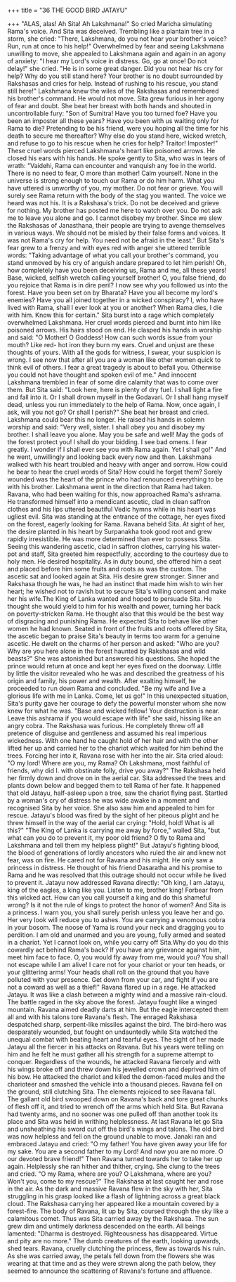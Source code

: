 +++
title = "36 THE GOOD BIRD JATAYU"

+++
"ALAS,
alas!
Ah
Sita!
Ah
Lakshmana!" So cried Maricha simulating
Rama's voice. And Sita was deceived.
Trembling like a plantain tree in a storm,
she cried: "There, Lakshmana, do you not
hear your brother's voice? Run, run at
once to his help!"
Overwhelmed by fear and seeing
Lakshmana unwilling to move, she
appealed to Lakshmana again and again in
an agony of anxiety: "I hear my Lord's
voice in distress. Go, go at once! Do not
delay!" she cried. "He is in some great
danger. Did you not hear his cry for help?
Why do you still stand here? Your brother
is no doubt surrounded by Rakshasas and
cries for help. Instead of rushing to his
rescue, you stand still here!"
Lakshmana knew the wiles of the
Rakshasas and remembered his brother's
command. He would not move.
Sita grew furious in her agony of fear
and doubt. She beat her breast with both
hands and shouted in uncontrollable fury:
"Son of Sumitra! Have you too turned
foe? Have you been an imposter all these
years? Have you been with us waiting
only for Rama to die? Pretending to be his
friend, were you hoping all the time for
his death to secure me thereafter? Why
else do you stand here, wicked wretch,
and refuse to go to his rescue when he
cries for help? Traitor! Imposter!"
These
cruel
words
pierced
Lakshmana's heart like poisoned arrows.
He closed his ears with his hands. He
spoke gently to Sita, who was in tears of
wrath: "Vaidehi, Rama can encounter and
vanquish any foe in the world. There is no
need to fear, O more than mother! Calm
yourself. None in the universe is strong
enough to touch our Rama or do him
harm. What you have uttered is unworthy
of you, my mother. Do not fear or grieve.
You will surely see Rama return with the
body of the stag you wanted. The voice
we heard was not his. It is a Rakshasa's
trick. Do not be deceived and grieve for
nothing. My brother has posted me here to
watch over you. Do not ask me to leave
you alone and go. I cannot disobey my
brother. Since we slew the Rakshasas of
Janasthana, their people are trying to
avenge themselves in various ways. We
should not be misled by their false forms
and voices. It was not Rama's cry for help.
You need not be afraid in the least."
But Sita's fear grew to a frenzy and
with eyes red with anger she uttered
terrible words: "Taking advantage of what
you call your brother's command, you
stand unmoved by his cry of anguish andare prepared to let him perish! Oh, how
completely have you been deceiving us,
Rama and me, all these years! Base,
wicked, selfish wretch calling yourself
brother! O, you false friend, do you
rejoice that Rama is in dire peril? I now
see why you followed us into the forest.
Have you been set on by Bharata? Have
you all become my lord's enemies? Have
you all joined together in a wicked
conspiracy? I, who have lived with Rama,
shall I ever look at you or another? When
Rama dies, I die with him. Know this for
certain."
Sita burst into a rage which completely
overwhelmed Lakshmana. Her cruel
words pierced and burnt into him like
poisoned arrows. His hairs stood on end.
He clasped his hands in worship and said:
"O Mother! O Goddess! How can such
words issue from your mouth? Like red-
hot iron they burn my ears. Cruel and
unjust are these thoughts of yours. With
all the gods for witness, I swear, your
suspicion is wrong. I see now that after all
you are a woman like other women quick
to think evil of others. I fear a great
tragedy is about to befall you. Otherwise
you could not have thought and spoken
evil of me."
And innocent Lakshmana trembled in
fear of some dire calamity that was to
come over them.
But Sita said: "Look here, here is
plenty of dry fuel. I shall light a fire and
fall into it. Or I shall drown myself in the
Godavari. Or I shall hang myself dead,
unless you run immediately to the help of
Rama. Now, once again, I ask, will you
not go? Or shall I perish?"
She beat her breast and cried.
Lakshmana could bear this no longer. He
raised his hands in solemn worship and
said:
"Very well, sister. I shall obey you and
disobey my brother. I shall leave you
alone. May you be safe and well! May the
gods of the forest protect you! I shall do
your bidding. I see bad omens. I fear
greatly. I wonder if I shall ever see you
with Rama again. Yet I shall go!"
And he went, unwillingly and looking
back every now and then.
Lakshmana walked with his heart
troubled and heavy with anger and
sorrow. How could he bear to hear the
cruel words of Sita? How could he forget
them? Sorely wounded was the heart of
the prince who had renounced everything
to be with his brother.
Lakshmana went in the direction that
Rama had taken. Ravana, who had been
waiting for this, now approached Rama's
ashrama. He transformed himself into a
mendicant ascetic, clad in clean saffron
clothes and his lips uttered beautiful
Vedic hymns while in his heart was
ugliest evil.
Sita was standing at the entrance of the
cottage, her eyes fixed on the forest,
eagerly looking for Rama. Ravana beheld
Sita.
At sight of her, the desire planted in his
heart by Surpanakha took good root and
grew rapidly irresistible. He was more
determined than ever to possess Sita.
Seeing this wandering ascetic, clad in
saffron clothes, carrying his water-pot and
staff, Sita greeted him respectfully,
according to the courtesy due to holy men.
He desired hospitality. As in duty bound,
she offered him a seat and placed before
him some fruits and roots as was the
custom.
The ascetic sat and looked again at
Sita. His desire grew stronger. Sinner and
Rakshasa though he was, he had an
instinct that made him wish to win her
heart; he wished not to ravish but to
secure Sita's willing consent and make her
his wife.The King of Lanka wanted and hoped
to persuade Sita. He thought she would
yield to him for his wealth and power,
turning her back on poverty-stricken
Rama. He thought also that this would be
the best way of disgracing and punishing
Rama. He expected Sita to behave like
other women he had known.
Seated in front of the fruits and roots
offered by Sita, the ascetic began to praise
Sita's beauty in terms too warm for a
genuine ascetic. He dwelt on the charms
of her person and asked: "Who are you?
Why are you here alone in the forest
haunted by Rakshasas and wild beasts?"
She was astonished but answered his
questions. She hoped the prince would
return at once and kept her eyes fixed on
the doorway.
Little by little the visitor revealed who
he was and described the greatness of his
origin and family, his power and wealth.
After exalting himself, he proceeded to
run down Rama and concluded.
"Be my wife and live a glorious life
with me in Lanka. Come, let us go!"
In this unexpected situation, Sita's
purity gave her courage to defy the
powerful monster whom she now knew
for what he was.
"Base and wicked fellow! Your
destruction is near. Leave this ashrama if
you would escape with life" she said,
hissing like an angry cobra.
The Rakshasa was furious. He
completely threw off all pretence of
disguise and gentleness and assumed his
real imperious wickedness. With one hand
he caught hold of her hair and with the
other lifted her up and carried her to the
chariot which waited for him behind the
trees. Forcing her into it, Ravana rose
with her into the air.
Sita cried aloud: "O my lord! Where
are you, my Rama? Oh Lakshmana, most
faithful of friends, why did I. with
obstinate folly, drive you away?"
The Rakshasa held her firmly down
and drove on in the aerial car. Sita
addressed the trees and plants down below
and begged them to tell Rama of her fate.
It happened that old Jatayu, half-asleep
upon a tree, saw the chariot flying past.
Startled by a woman's cry of distress he
was wide awake in a moment and
recognised Sita by her voice. She also saw
him and appealed to him for rescue.
Jatayu's blood was fired by the sight of
her piteous plight and he threw himself in
the way of the aerial car crying: "Hold,
hold! What is all this?"
"The King of Lanka is carrying me
away by force," wailed Sita, "but what can
you do to prevent it, my poor old friend?
O fly to Rama and Lakshmana and tell
them my helpless plight!"
But Jatayu's fighting blood, the blood
of generations of lordly ancestors who
ruled the air and knew not fear, was on
fire. He cared not for Ravana and his
might. He only saw a princess in distress.
He thought of his friend Dasaratha and his
promise to Rama and he was resolved that
this outrage should not occur while he
lived to prevent it.
Jatayu now addressed Ravana directly:
"Oh king, I am Jatayu, king of the eagles,
a king like you. Listen to me, brother
king! Forbear from this wicked act. How
can you call yourself a king and do this
shameful wrong? Is it not the rule of kings
to protect the honor of women? And Sita
is a princess. I warn you, you shall surely
perish unless you leave her and go. Her
very look will reduce you to ashes. You
are carrying a venomous cobra in your
bosom. The noose of Yama is round your
neck and dragging you to perdition. I am
old and unarmed and you are young, fully
armed and seated in a chariot. Yet I
cannot look on, while you carry off Sita.Why do you do this cowardly act behind
Rama's back? If you have any grievance
against him, meet him face to face. O, you
would fly away from me, would you? You
shall not escape while I am alive! I care
not for your chariot or your ten heads, or
your glittering arms! Your heads shall roll
on the ground that you have polluted with
your presence. Get down from your car,
and fight if you are not a coward as well
as a thief!"
Ravana flared up in a rage. He attacked
Jatayu. It was like a clash between a
mighty wind and a massive rain-cloud.
The battle raged in the sky above the
forest. Jatayu fought like a winged
mountain.
Ravana aimed deadly darts at him. But
the eagle intercepted them all and with his
talons tore Ravana's flesh. The enraged
Rakshasa despatched sharp, serpent-like
missiles against the bird.
The
bird-hero
was
desparately
wounded, but fought on undauntedly
while Sita watched the unequal combat
with beating heart and tearful eyes. The
sight of her made Jatayu all the fiercer in
his attacks on Ravana. But his years were
telling on him and he felt he must gather
all his strength for a supreme attempt to
conquer. Regardless of the wounds, he
attacked Ravana fiercely and with his
wings broke off and threw down his
jewelled crown and deprived him of his
bow. He attacked the chariot and killed
the demon-faced mules and the charioteer
and smashed the vehicle into a thousand
pieces. Ravana fell on the ground, still
clutching Sita. The elements rejoiced to
see Ravana fall.
The gallant old bird swooped down on
Ravana's back and tore great chunks of
flesh off it, and tried to wrench off the
arms which held Sita. But Ravana had
twenty arms, and no sooner was one
pulled off than another took its place and
Sita was held in writhing helplessness.
At last Ravana let go Sita and
unsheathing his sword cut off the bird's
wings and talons. The old bird was now
helpless and fell on the ground unable to
move.
Janaki ran and embraced Jatayu and
cried: "O my father! You have given away
your life for my sake. You are a second
father to my Lord! And now you are no
more. O our devoted brave friend!"
Then Ravana turned towards her to
take her up again. Helplessly she ran
hither and thither, crying. She clung to the
trees and cried. "O my Rama, where are
you? O Lakshmana, where are you? Won't
you, come to my rescue?" The Rakshasa
at last caught her and rose in the air.
As the dark and massive Ravana flew
in the sky with her, Sita struggling in his
grasp looked like a flash of lightning
across a great black cloud. The Rakshasa
carrying her appeared like a mountain
covered by a forest-fire. The body of
Ravana, lit up by Sita, coursed through the
sky like a calamitous comet.
Thus was Sita carried away by the
Rakshasa. The sun grew dim and untimely
darkness descended on the earth. All
beings lamented: "Dharma is destroyed.
Righteousness has disappeared. Virtue
and pity are no more."
The dumb creatures of the earth,
looking upwards, shed tears. Ravana,
cruelly clutching the princess, flew as
towards his ruin. As she was carried away,
the petals fell down from the flowers she
was wearing at that time and as they were
strewn along the path below, they seemed
to announce the scattering of Ravana's
fortune and affluence.